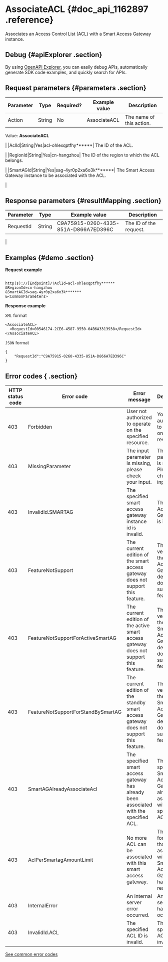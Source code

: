 # AssociateACL {#doc_api_1162897 .reference}

Associates an Access Control List \(ACL\) with a Smart Access Gateway instance.

## Debug {#apiExplorer .section}

By using [OpenAPI Explorer](https://api.aliyun.com/#product=Smartag&api=CreateACL), you can easily debug APIs, automatically generate SDK code examples, and quickly search for APIs.

## Request parameters {#parameters .section}

|Parameter|Type|Required?|Example value|Description|
|---------|----|---------|-------------|-----------|
|Action|String|No|AssociateACL| The name of this action.

 Value: **AssociateACL**

 |
|AclId|String|Yes|acl-ohlexqptfhy\*\*\*\*\*\*| The ID of the ACL.

 |
|RegionId|String|Yes|cn-hangzhou| The ID of the region to which the ACL belongs.

 |
|SmartAGId|String|Yes|sag-4yr0p2xa6o3k\*\*\*\*\*\*\*| The Smart Access Gateway instance to be associated with the ACL.

 |

## Response parameters {#resultMapping .section}

|Parameter|Type|Example value|Description|
|---------|----|-------------|-----------|
|RequestId|String|C9A75915-0260-4335-851A-D866A7ED396C| The ID of the request.

 |

## Examples {#demo .section}

**Request example**

``` {#request_demo}

http(s)://[Endpoint]/?AclId=acl-ohlexqptfhy******
&RegionId=cn-hangzhou
&SmartAGId=sag-4yr0p2xa6o3k*******
&<CommonParameters>

```

**Response example**

`XML` format

``` {#xml_return_success_demo}
<AssociateACL>
  <RequestId>00546174-2CE6-4587-9550-04B6A3313938</RequestId>
</AssociateACL>

```

`JSON` format

``` {#json_return_success_demo}
{
	"RequestId":"C9A75915-0260-4335-851A-D866A7ED396C"
}
```

## Error codes { .section}

|HTTP status code|Error code|Error message|Description|
|----------------|----------|-------------|-----------|
|403|Forbidden|User not authorized to operate on the specified resource.|You are not authorized to operate on this resource.|
|403|MissingParameter|The input parameter is missing, please check your input.|The input parameter is missing. Please check your input.|
|403|InvalidId.SMARTAG|The specified smart access gateway instance id is invalid.|The Smart Access Gateway ID is invalid.|
|403|FeatureNotSupport|The current edition of the smart access gateway does not support this feature.|The current version of the Smart Access Gateway device does not support this feature.|
|403|FeatureNotSupportForActiveSmartAG|The current edition of the active smart access gateway does not support this feature.|The current version of the active Smart Access Gateway device does not support this feature.|
|403|FeatureNotSupportForStandBySmartAG|The current edition of the standby smart access gateway does not support this feature.|The current version of the standby Smart Access Gateway device does not support this feature.|
|403|SmartAGAlreadyAssociateAcl|The specified smart access gateway has already been associated with the specified ACL.|The specified Smart Access Gateway is already associated with the specified ACL.|
|403|AclPerSmartagAmountLimit|No more ACL can be associated with this smart access gateway.|The quota for ACLs that can be associated with the Smart Access Gateway has been reached.|
|403|InternalError|An internal server error occurred.|An internal server error has occured.|
|403|InvalidId.ACL|The specified ACL ID is invalid.|The specified ACL ID is invalid.|

[See common error codes](https://error-center.aliyun.com/status/product/Smartag)

